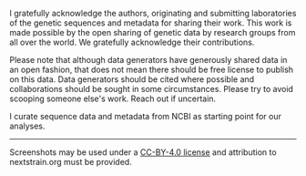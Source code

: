 I gratefully acknowledge the authors, originating and submitting laboratories of the genetic sequences and metadata for sharing their work. This work is made possible by the open sharing of genetic data by research groups from all over the world. We gratefully acknowledge their contributions.

Please note that although data generators have generously shared data in an open fashion, that does not mean there should be free license to publish on this data. Data generators should be cited where possible and collaborations should be sought in some circumstances. Please try to avoid scooping someone else's work. Reach out if uncertain.

I curate sequence data and metadata from NCBI as starting point for our analyses.

---

Screenshots may be used under a [CC-BY-4.0 license](https://creativecommons.org/licenses/by/4.0/) and attribution to nextstrain.org must be provided.